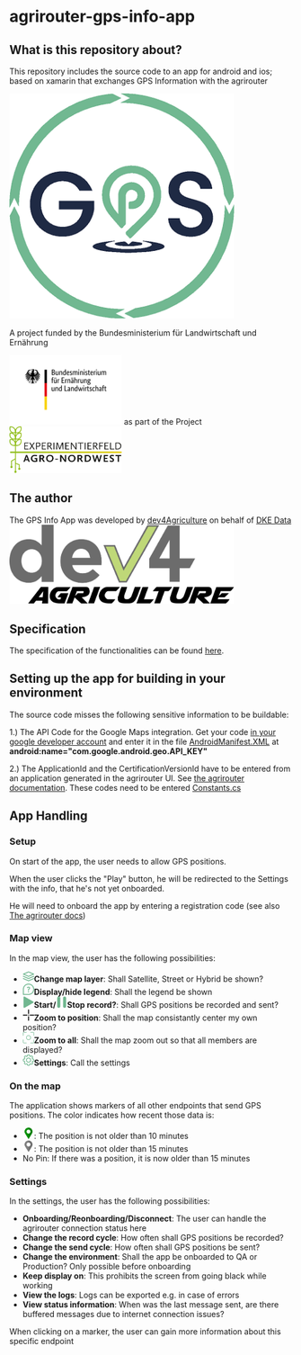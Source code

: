 # agrirouter-gps-info-app

## What is this repository about?
This repository includes the source code to an app for android and ios; based on xamarin that exchanges GPS Information with the agrirouter

<img src="assets/images/gpsapp_Logo.png" width="400px"/>

A project funded by the Bundesministerium für Landwirtschaft und Ernährung

<img src="assets/images/BMEL_Logo.svg " width="200px"/>
as part of the Project
<img src="assets/images/logo-agro-nordwest.svg" width="200px"/>

## The author
The GPS Info App was developed by [dev4Agriculture](https://www.dev4Agriculture.de) on behalf of [DKE Data](https://www.my-agrirouter.com)
<img src="assets/images/dev4Agriculture_Logo.svg" width="400px"/>


## Specification
The specification of the functionalities can be found [here](docs/specification).


## Setting up the app for building in your environment

The source code misses the following sensitive information to be buildable:

1.) The API Code for the Google Maps integration. Get your code [in your google developer account](https://cloud.google.com/maps-platform/) and enter it in the file [AndroidManifest.XML](/Agrirouter/Agrirouter.Android/Properties/AndroidManifest.XML) at __android:name="com.google.android.geo.API_KEY"__

2.) The ApplicationId and the CertificationVersionId have to be entered from an application generated in the agrirouter UI. See [the agrirouter documentation](https://docs.my-agrirouter.com/agrirouter-interface-documentation/latest/applications.html). These codes need to be entered [Constants.cs](/Agrirouter/Agrirouter/Common/Constants.cs)


## App Handling

### Setup

 On start of the app, the user needs to allow GPS positions. 

 When the user clicks the "Play" button, he will be redirected to the Settings with the info, that he's not yet onboarded. 

 He will need to onboard the app by entering a registration code (see also [The agrirouter docs](https://docs.my-agrirouter.com/agrirouter-interface-documentation/latest/integration/onboarding.html#creating-a-registration-code))


### Map view
In the map view, the user has the following possibilities:
* <img src="assets/images/ic_map_layers.png" width="20">**Change map layer**: Shall Satellite, Street or Hybrid be shown?
* <img src="assets/images/ic_help.png" width="20">**Display/hide legend**: Shall the legend be shown
* <img src="assets/images/ic_start.png" width="20">**Start/<img src="assets/images/ic_pause.png" width="20">Stop record?**: Shall GPS positions be recorded and sent?
* <img src="assets/images/ic_my_position_black.png" width="20">**Zoom to position**: Shall the map consistantly center my own position?
* <img src="assets/images/ic_auto_center_green.png" width="20">**Zoom to all**: Shall the map zoom out so that all members are displayed?
* <img src="assets/images/ic_settings.png" width="20">**Settings**: Call the settings

### On the map

The application shows markers of all other endpoints that send GPS positions. The color indicates how recent those data is:

* <img src="assets/images/ic_pin_online.png" width="20">: The position is not older than 10 minutes
* <img src="assets/images/ic_pin_offline.png" width="20">: The position is not older than 15 minutes
* No Pin: If there was a position, it is now older than 15 minutes

### Settings
In the settings, the user has the following possibilities:

* **Onboarding/Reonboarding/Disconnect**: The user can handle the agrirouter connection status here
* **Change the record cycle**: How often shall GPS positions be recorded?
* **Change the send cycle**: How often shall GPS positions be sent?
* **Change the environment**: Shall the app be onboarded to QA or Production? Only possible before onboarding
* **Keep display on**: This prohibits the screen from going black while working
* **View the logs**: Logs can be exported e.g. in case of errors
* **View status information**: When was the last message sent, are there buffered messages due to internet connection issues?

When clicking on a marker, the user can gain more information about this specific endpoint
